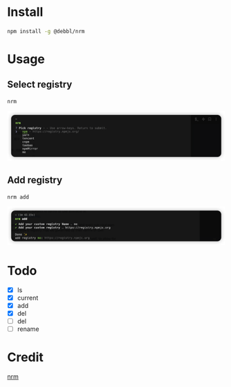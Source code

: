 # Install

```bash
npm install -g @debbl/nrm
```

# Usage

## Select registry

```bash
nrm
```

![nrm](./images/nrm.png)

## Add registry

```bash
nrm add
```

![add](./images/add.png)

# Todo
- [x] ls 
- [x] current
- [x] add
- [x] del
- [ ] del <registry>
- [ ] rename

# Credit

[nrm](https://github.com/Pana/nrm)
